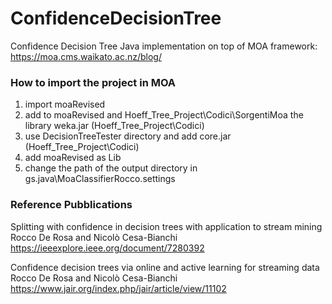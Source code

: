 # ConfidenceDecisionTree

Confidence Decision Tree Java implementation on top of MOA framework: https://moa.cms.waikato.ac.nz/blog/  

### How to import the project in MOA

1. import moaRevised
2. add to moaRevised and Hoeff_Tree_Project\Codici\SorgentiMoa the library weka.jar (Hoeff_Tree_Project\Codici)
3. use DecisionTreeTester directory and add core.jar (Hoeff_Tree_Project\Codici)
4. add moaRevised as Lib
5. change the path of the output directory in gs.java\MoaClassifierRocco.settings 


### Reference Pubblications

Splitting with confidence in decision trees with application to stream mining  
Rocco De Rosa and Nicolò Cesa-Bianchi  
https://ieeexplore.ieee.org/document/7280392

Confidence decision trees via online and active learning for streaming data  
Rocco De Rosa and Nicolò Cesa-Bianchi  
https://www.jair.org/index.php/jair/article/view/11102



